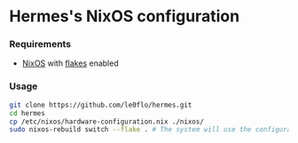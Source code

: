 # Hermes's NixOS configuration

### Requirements

- [NixOS](https://nixos.org/) with [flakes](https://wiki.nixos.org/wiki/Flakes) enabled

### Usage

```sh
git clone https://github.com/le0flo/hermes.git
cd hermes
cp /etc/nixos/hardware-configuration.nix ./nixos/
sudo nixos-rebuild switch --flake . # The system will use the configuration specified in this folder from now on
```
